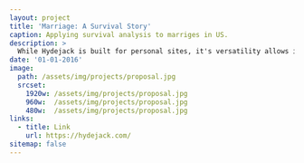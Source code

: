 ```yaml
---
layout: project
title: 'Marriage: A Survival Story'
caption: Applying survival analysis to marriges in US.
description: >
  While Hydejack is built for personal sites, it's versatility allows it to be used a product page as well.
date: '01-01-2016'
image: 
  path: /assets/img/projects/proposal.jpg
  srcset: 
    1920w: /assets/img/projects/proposal.jpg
    960w:  /assets/img/projects/proposal.jpg
    480w:  /assets/img/projects/proposal.jpg
links:
  - title: Link
    url: https://hydejack.com/
sitemap: false
---
```

